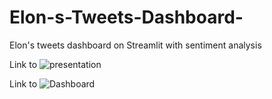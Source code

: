# Elon-s-Tweets-Dashboard-
Elon's tweets dashboard on Streamlit with sentiment analysis


Link to ![presentation](https://docs.google.com/presentation/d/1qhKhffJh3JHGzWMeEx_6ArUSrwTpWaKTqgJPhsmM3Z8/edit?usp=sharing)

Link to ![Dashboard](https://elons-dashboard.herokuapp.com/)
